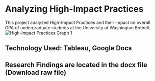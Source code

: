 # Analyzing High-Impact Practices
This project analyzed High-Impact Practices and their impact on overall GPA of undergraduate students at the University of Washington Bothell.
![High-Impact Practices Graph 1](https://github.com/user-attachments/assets/bfd7345f-4324-4f52-8fab-f6d49b4b85bb)
## Technology Used: Tableau, Google Docs
## Research Findings are located in the docx file (Download raw file)

